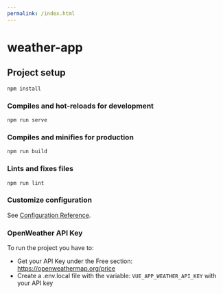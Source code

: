 ```yaml
---
permalink: /index.html
---
```


# weather-app

## Project setup

```
npm install
```

### Compiles and hot-reloads for development

```
npm run serve
```

### Compiles and minifies for production

```
npm run build
```

### Lints and fixes files

```
npm run lint
```

### Customize configuration

See [Configuration Reference](https://cli.vuejs.org/config/).

### OpenWeather API Key

To run the project you have to:

- Get your API Key under the Free section: https://openweathermap.org/price
- Create a .env.local file with the variable: `VUE_APP_WEATHER_API_KEY` with your API key
